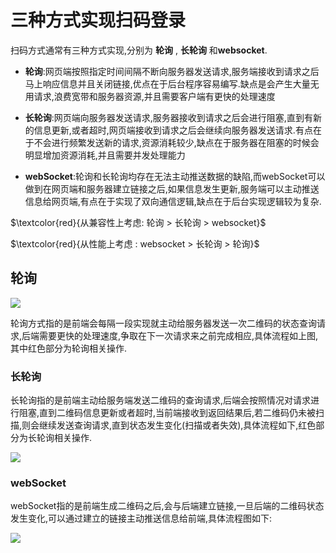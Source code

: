 # 三种方式实现扫码登录

扫码方式通常有三种方式实现,分别为 **轮询** , **长轮询** 和**websocket**.

- **轮询**:网页端按照指定时间间隔不断向服务器发送请求,服务端接收到请求之后马上响应信息并且关闭链接,优点在于后台程序容易编写.缺点是会产生大量无用请求,浪费宽带和服务器资源,并且需要客户端有更快的处理速度

- **长轮询**:网页端向服务器发送请求,服务器接收到请求之后会进行阻塞,直到有新的信息更新,或者超时,网页端接收到请求之后会继续向服务器发送请求.有点在于不会进行频繁发送新的请求,资源消耗较少,缺点在于服务器在阻塞的时候会明显增加资源消耗,并且需要并发处理能力

- **webSocket**:轮询和长轮询均存在无法主动推送数据的缺陷,而webSocket可以做到在网页端和服务器建立链接之后,如果信息发生更新,服务端可以主动推送信息给网页端,有点在于实现了双向通信逻辑,缺点在于后台实现逻辑较为复杂.

$\textcolor{red}{从兼容性上考虑: 轮询 > 长轮询 > websocket}$

$\textcolor{red}{从性能上考虑 : websocket > 长轮询 > 轮询}$

## 轮询

![](https://raw.githubusercontent.com/AstoriaMalfoy/ImageRepository/main/2022/01/13-17-27-48-2021-12-15-17-03-50-image.png)

轮询方式指的是前端会每隔一段实现就主动给服务器发送一次二维码的状态查询请求,后端需要更快的处理速度,争取在下一次请求来之前完成相应,具体流程如上图,其中红色部分为轮询相关操作.

### 长轮询

长轮询指的是前端主动给服务端发送二维码的查询请求,后端会按照情况对请求进行阻塞,直到二维码信息更新或者超时,当前端接收到返回结果后,若二维码仍未被扫描,则会继续发送查询请求,直到状态发生变化(扫描或者失效),具体流程如下,红色部分为长轮询相关操作.

![](https://raw.githubusercontent.com/AstoriaMalfoy/ImageRepository/main/2022/01/13-17-28-02-2021-12-15-19-15-25-image.png)

### webSocket

webSocket指的是前端生成二维码之后,会与后端建立链接,一旦后端的二维码状态发生变化,可以通过建立的链接主动推送信息给前端,具体流程图如下:

![](/Users/astoria/IdeaProjects/githubPro/noteBook/imageDir/d1849e7e465515e917562a1f7ae4d379ada9b80a.png)
